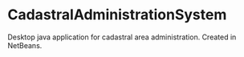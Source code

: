 # CadastralAdministrationSystem
Desktop java application for cadastral area administration. Created in NetBeans.
